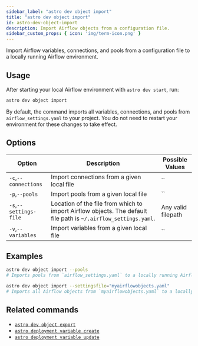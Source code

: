 ```yaml
---
sidebar_label: "astro dev object import"
title: "astro dev object import"
id: astro-dev-object-import
description: Import Airflow objects from a configuration file.
sidebar_custom_props: { icon: 'img/term-icon.png' }
---
```


Import Airflow variables, connections, and pools from a configuration file to a locally running Airflow environment. 

## Usage 

After starting your local Airflow environment with `astro dev start`, run:

```sh
astro dev object import
```

By default, the command imports all variables, connections, and pools from `airflow_settings.yaml` to your project. You do not need to restart your environment for these changes to take effect. 

## Options

| Option              | Description                                                                                                        | Possible Values             |
| ------------------- | ------------------------------------------------------------------------------------------------------------------ | --------------------------- |
| `-c`,`--connections` | Import connections from a given local file | ``|                                                                      
| `-p`,`--pools`            | Import pools from a given local file | ``                 |
| `-s`,`--settings-file`            | Location of the file from which to import Airflow objects. The default file path is `~/.airflow_settings.yaml`.                                 | Any valid filepath              |
| `-v`,`--variables`            | Import variables from a given local file | ``                 |


## Examples 

```sh
astro dev object import --pools 
# Imports pools from `airflow_settings.yaml` to a locally running Airflow environment

astro dev object import --settingsfile="myairflowobjects.yaml"
# Imports all Airflow objects from `myairflowobjects.yaml` to a locally running Airflow environment
```

## Related commands 

- [`astro dev object export`](cli/astro-dev-object-export.md)
- [`astro deployment variable create`](cli/astro-deployment-variable-create.md)
- [`astro deployment variable update`](cli/astro-deployment-variable-update.md)
